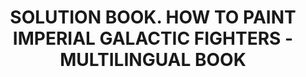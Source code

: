 ---
layout: product
title: "SOLUTION BOOK. HOW TO PAINT IMPERIAL GALACTIC FIGHTERS - MULTILINGUAL BOOK"
price: "1400" 
desc: "Knjiga"
img_path: "/assets/img/A.MIG-6520.jpg"
brand: "AMMO"
available: false
special_offer: false
new: false
soon: false
cat: "090000"
subcat: "090100"
subsubcat: "090101"
sifra: "A.MIG-6520"
popular: false
---